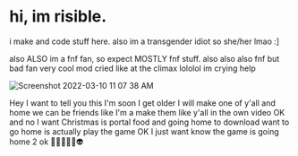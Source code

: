 # hi, im risible.

i make and code stuff here. also im a transgender idiot so she/her lmao :]

also ALSO im a fnf fan, so expect MOSTLY fnf stuff.
also also also fnf but bad fan very cool mod cried like at the climax lololol im crying help

![Screenshot 2022-03-10 11 07 38 AM](https://user-images.githubusercontent.com/78597960/157707527-09fb1a64-12a3-431d-bfa5-79950e60bde0.png)







Hey I want to tell you this I'm soon I get older I will make one of y'all and home we can be friends like I'm a make them like y'all in the own video OK and no I want Christmas is portal food and going home to download want to go home is actually play the game OK I just want know the game is going home 2 ok
🥹😇😱🤨🥴👽
